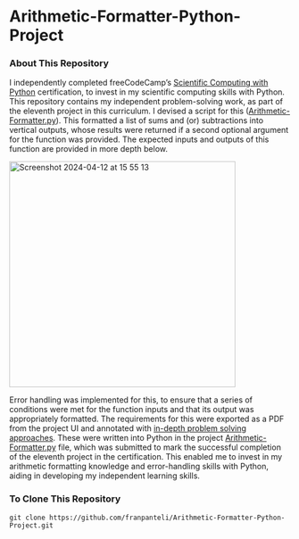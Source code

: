 # Arithmetic-Formatter-Python-Project
### About This Repository
I independently completed freeCodeCamp’s [Scientific Computing with Python](https://www.freecodecamp.org/learn/scientific-computing-with-python/) certification, to invest in my scientific computing skills with Python. This repository contains my independent problem-solving work, as part of the eleventh project in this curriculum. I devised a script for this ([Arithmetic-Formatter.py](https://github.com/franpanteli/Arithmetic-Formatter-Python-Project/blob/main/Arithmetic-Formatter.py)). This formatted a list of sums and (or) subtractions into vertical outputs, whose results were returned if a second optional argument for the function was provided. The expected inputs and outputs of this function are provided in more depth below.  

<img width="405" alt="Screenshot 2024-04-12 at 15 55 13" src="https://github.com/franpanteli/Arithmetic-Formatter-Python-Project/assets/131474705/762cfb5d-b7e0-479c-868c-91ae2f7927ef">

Error handling was implemented for this, to ensure that a series of conditions were met for the function inputs and that its output was appropriately formatted. The requirements for this were exported as a PDF from the project UI and annotated with [in-depth problem solving approaches](https://github.com/franpanteli/Arithmetic-Formatter-Python-Project/blob/main/Task%20Challenge%20Notes.pdf). These were written into Python in the project [Arithmetic-Formatter.py](https://github.com/franpanteli/Arithmetic-Formatter-Python-Project/blob/main/Arithmetic-Formatter.py) file, which was submitted to mark the successful completion of the eleventh project in the certification. This enabled me to invest in my arithmetic formatting knowledge and error-handling skills with Python, aiding in developing my independent learning skills.

### To Clone This Repository
```
git clone https://github.com/franpanteli/Arithmetic-Formatter-Python-Project.git
```
